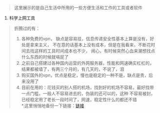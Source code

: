 > 这里展示的是自己生活中所用的一些方便生活和工作的工具或者软件


1. 科学上网工具
> 折腾过的有：
> 1. 各种免费的vpn， 缺点是容易挂，信息传递安全性基本上算是没有，好处是拿来主义，
>    不在意的话基本上没有成本，但是在我看来，不断花时间去找这样的工具时间成本也不少，
>    闹心，有时候突然心血来潮想找点什么东西的时候就嗝屁了
> 2. 之前自己搭建过各种国内运营的外网服务器，性能和网速确实杠杠的，结果都被墙了，有两三个月的，有几天的，不说了，泪
> 3. 购买国外的vpn，优点是稳定，慢也是稳定的一种不是，缺点是贵，后来没用了
> 4. 目前在用的：花钱买的别人搭的机场，找到好的机场不容易，最好找带一点门槛，一般人不容易进去的，伪装的还可以的，这种
>    不容易被封，已经稳定用了老长一段时间了，网速，稳定性什么的都还不错  
>   *.这里悄悄地备份一下链接：[链接](https://www.xinjiecloud.co/auth/register?code=KkCT) 